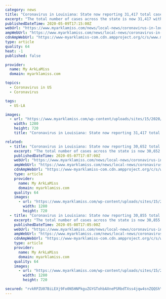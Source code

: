 ```yaml
---
category: news
title: "Coronavirus in Louisiana: State now reporting 31,417 total cases as death total reaches 2,194"
excerpt: "The total number of cases across the state is now 31,417 with a total of 2,194 deaths. The LDH is also reporting 20,316 presumed recoveries in Friday’s"
publishedDateTime: 2020-05-09T17:15:00Z
webUrl: "https://www.myarklamiss.com/news/local-news/coronavirus-in-louisiana-state-now-reporting-31417-total-cases-as-death-total-reaches-2194/"
ampWebUrl: "https://www.myarklamiss.com/news/local-news/coronavirus-in-louisiana-state-now-reporting-31417-total-cases-as-death-total-reaches-2194/amp/"
cdnAmpWebUrl: "https://www-myarklamiss-com.cdn.ampproject.org/c/s/www.myarklamiss.com/news/local-news/coronavirus-in-louisiana-state-now-reporting-31417-total-cases-as-death-total-reaches-2194/amp/"
type: article
quality: 64
heat: -1
published: false

provider:
  name: My ArkLaMiss
  domain: myarklamiss.com

topics:
  - Coronavirus in US
  - Coronavirus

tags:
  - US-LA

images:
  - url: "https://www.myarklamiss.com/wp-content/uploads/sites/15/2020/05/thumbnail_Coronavirus-Update-1-2-2-2-3-2-1-5-1-1.jpg?w=1280&h=720&crop=1"
    width: 1280
    height: 720
    title: "Coronavirus in Louisiana: State now reporting 31,417 total cases as death total reaches 2,194"

related:
  - title: "Coronavirus in Louisiana: State now reporting 30,652 total cases as death total reaches 2,135"
    excerpt: "The total number of cases across the state is now 30,652 with a total of 2,135 deaths. The LDH is also reporting 20,316 presumed recoveries in"
    publishedDateTime: 2020-05-07T17:07:00Z
    webUrl: "https://www.myarklamiss.com/news/local-news/coronavirus-in-louisiana-state-now-reporting-30652-total-cases-as-death-total-reaches-2135/"
    ampWebUrl: "https://www.myarklamiss.com/news/local-news/coronavirus-in-louisiana-state-now-reporting-30652-total-cases-as-death-total-reaches-2135/amp/"
    cdnAmpWebUrl: "https://www-myarklamiss-com.cdn.ampproject.org/c/s/www.myarklamiss.com/news/local-news/coronavirus-in-louisiana-state-now-reporting-30652-total-cases-as-death-total-reaches-2135/amp/"
    type: article
    provider:
      name: My ArkLaMiss
      domain: myarklamiss.com
    quality: 64
    images:
      - url: "https://www.myarklamiss.com/wp-content/uploads/sites/15/2020/05/CoronavirusOutbreak_Graphic-1-2.jpg?w=1236&h=720&crop=1&resize=1280,720"
        width: 1280
        height: 720
  - title: "Coronavirus in Louisiana: State now reporting 30,855 total cases as death total reaches 2,154"
    excerpt: "The total number of cases across the state is now 30,855 with a total of 2,154 deaths. The LDH is also reporting 20,316 presumed recoveries in"
    publishedDateTime: 2020-05-08T17:05:00Z
    webUrl: "https://www.myarklamiss.com/news/local-news/coronavirus-in-louisiana-state-now-reporting-30855-total-cases-as-death-total-reaches-2154/"
    ampWebUrl: "https://www.myarklamiss.com/news/local-news/coronavirus-in-louisiana-state-now-reporting-30855-total-cases-as-death-total-reaches-2154/amp/"
    cdnAmpWebUrl: "https://www-myarklamiss-com.cdn.ampproject.org/c/s/www.myarklamiss.com/news/local-news/coronavirus-in-louisiana-state-now-reporting-30855-total-cases-as-death-total-reaches-2154/amp/"
    type: article
    provider:
      name: My ArkLaMiss
      domain: myarklamiss.com
    quality: 64
    images:
      - url: "https://www.myarklamiss.com/wp-content/uploads/sites/15/2020/05/2e719b0636bf4b0386a7b75d960f49cc-1-1-1.jpg?w=1280&h=720&crop=1"
        width: 1280
        height: 720

secured: "rvkRPZU07BiLEXj9Fo0N5HNPkguZGYGTohbAXnePSRbdTXss4jqw4snZQQShYZVvzCkbongsTKUI+LyD3GLFd5zRBaH9X7GQU9/W/gjoBtOJ/qJEP2oSZOisbaGkW8XVeOtPXxldp0dluUc+KBeuXZr8HoibPHfBtc2mZa+OtsOwzj0kLuvNSiEee+BnjLJc/fHi+HNNzFcsn0hgY84XpBY8MkL4o5/lS2FMWoLlJbfndVOnMD0PG/4P+r+5bvvO9bquxhPzARKkJPUuAXQrQNmjMiUnWqggcDgB/eAvxVTKcx5aUgRKhr1iSCemcmJ/UdVJMdyF/jhlBhft13dIFdXtJTIP1/hY7s91mBDFtb0Bd2px2knO3u9JF4ljuekaaRqCGmHRAS1ZjO8OO0Kt5BZdN9rvhlvTO9u7h3iueR0jGrlJ86DBnyqIGk6FldeLuXSW+BC2ZP/aA5Hf/h0PHAEhjaYKUmTWtvWsP8c9CDc=;GVadmhIZIWMdbVNlFa3U/Q=="
---
```



